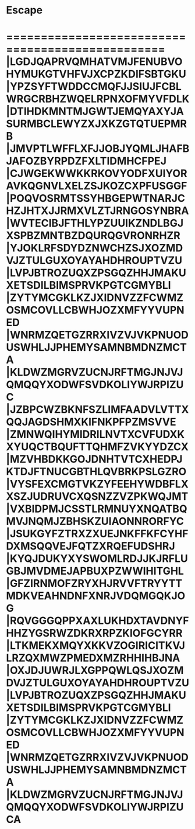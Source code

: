 # Escape

 =================================================
|LGDJQAPRVQMHATVMJFENUBVOHYMUKGTVHFVJXCPZKDIFSBTGKU
|YPZSYFTWDDCCMQFJJSIUJFCBLWRGCRBHZWQELRPNXOFMYVFDLK
|DTIHDKMNTMJGWTJEMQYAXYJASURMBCLEWYZXJXKZGTQTUEPMRB
|JMVPTLWFFLXFJJOBJYQMLJHAFBJAFOZBYRPDZFXLTIDMHCFPEJ
|CJWGEKWWKKRKOVYODFXUIYORAVKQGNVLXELZSJKOZCXPFUSGGF
|POQVOSRMTSSYHBGEPWTNARJCHZJHTXJJRMXVLZTJRNGOSYNBRA
|WVTECIBJFTHLYPZUUIKZNDLBGJXSPBZMNTBZDQURQGVRONRHZR
|YJOKLRFSDYDZNWCHZSJXOZMDVJZTULGUXOYAYAHDHROUPTVZU
|LVPJBTROZUQXZPSGQZHHJMAKUXETSDILBIMSPRVKPGTCGMYBLI
|ZYTYMCGKLKZJXIDNVZZFCWMZOSMCOVLLCBWHJOZXMFYYVUPNED
|WNRMZQETGZRRXIVZVJVKPNUODUSWHLJJPHEMYSAMNBMDNZMCTA
|KLDWZMGRVZUCNJRFTMGJNJVJQMQQYXODWFSVDKOLIYWJRPIZUC
|JZBPCWZBKNFSZLIMFAADVLVTTXQQJAGDSHMXKIFNKPFPZMSVVE
|ZMNWQIHYMIDRILNVTXCVFUDXKXYUQCTBQUFTTQHMFZVKYYDZCX
|MZVHBDKKGOJDNHTVTCXHEDPJKTDJFTNUCGBTHLQVBRKPSLGZRO
|VYSFEXCMGTVKZYFEEHYWDBFLXXSZJUDRUVCXQSNZZVZPKWQJMT
|VXBIDPMJCSSTLRMNUYXNQATBQMVJNQMJZBHSKZUIAONNRORFYC
|JSUKGYFZTRXZXUEJNKFFKFCYHFDXMSQQVEJFQTZXRQEFUDSHRJ
|KYQJDUKYXYSWOMLRDJJKJRFLUGBJMVDMEJAPBUXPZWWIHITGHL
|GFZIRNMOFZRYXHJRVVFTRYYTTMDKVEAHNDNFXNRJVDQMGQKJOG
|RQVGGGQPPXAXLUKHDXTAVDNYFHHZYGSRWZDKRXRPZKIOFGCYRR
|LTKMEKXMQYXKKVZOGIRICITKVJLRZQXMWZPMEDXMZRHHIHBJNA
|OXJDJUWRJLXGPPQWLQSJXOZMDVJZTULGUXOYAYAHDHROUPTVZU
|LVPJBTROZUQXZPSGQZHHJMAKUXETSDILBIMSPRVKPGTCGMYBLI
|ZYTYMCGKLKZJXIDNVZZFCWMZOSMCOVLLCBWHJOZXMFYYVUPNED
|WNRMZQETGZRRXIVZVJVKPNUODUSWHLJJPHEMYSAMNBMDNZMCTA
|KLDWZMGRVZUCNJRFTMGJNJVJQMQQYXODWFSVDKOLIYWJRPIZUCA
 =================================================
